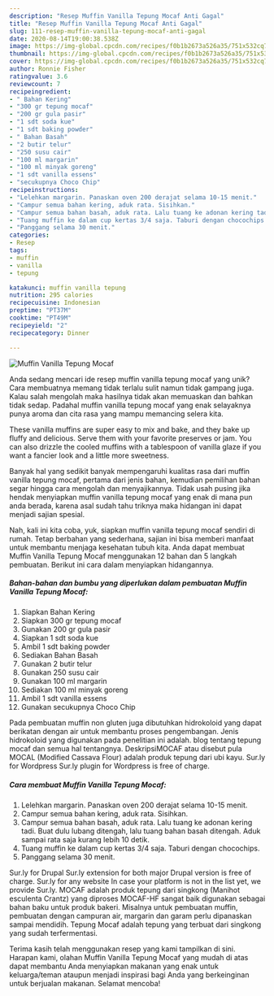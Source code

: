 ```yaml
---
description: "Resep Muffin Vanilla Tepung Mocaf Anti Gagal"
title: "Resep Muffin Vanilla Tepung Mocaf Anti Gagal"
slug: 111-resep-muffin-vanilla-tepung-mocaf-anti-gagal
date: 2020-08-14T19:00:38.538Z
image: https://img-global.cpcdn.com/recipes/f0b1b2673a526a35/751x532cq70/muffin-vanilla-tepung-mocaf-foto-resep-utama.jpg
thumbnail: https://img-global.cpcdn.com/recipes/f0b1b2673a526a35/751x532cq70/muffin-vanilla-tepung-mocaf-foto-resep-utama.jpg
cover: https://img-global.cpcdn.com/recipes/f0b1b2673a526a35/751x532cq70/muffin-vanilla-tepung-mocaf-foto-resep-utama.jpg
author: Ronnie Fisher
ratingvalue: 3.6
reviewcount: 7
recipeingredient:
- " Bahan Kering"
- "300 gr tepung mocaf"
- "200 gr gula pasir"
- "1 sdt soda kue"
- "1 sdt baking powder"
- " Bahan Basah"
- "2 butir telur"
- "250 susu cair"
- "100 ml margarin"
- "100 ml minyak goreng"
- "1 sdt vanilla essens"
- "secukupnya Choco Chip"
recipeinstructions:
- "Lelehkan margarin. Panaskan oven 200 derajat selama 10-15 menit."
- "Campur semua bahan kering, aduk rata. Sisihkan."
- "Campur semua bahan basah, aduk rata. Lalu tuang ke adonan kering tadi. Buat dulu lubang ditengah, lalu tuang bahan basah ditengah. Aduk sampai rata saja kurang lebih 10 detik."
- "Tuang muffin ke dalam cup kertas 3/4 saja. Taburi dengan chocochips."
- "Panggang selama 30 menit."
categories:
- Resep
tags:
- muffin
- vanilla
- tepung

katakunci: muffin vanilla tepung 
nutrition: 295 calories
recipecuisine: Indonesian
preptime: "PT37M"
cooktime: "PT49M"
recipeyield: "2"
recipecategory: Dinner

---
```



![Muffin Vanilla Tepung Mocaf](https://img-global.cpcdn.com/recipes/f0b1b2673a526a35/751x532cq70/muffin-vanilla-tepung-mocaf-foto-resep-utama.jpg)

Anda sedang mencari ide resep muffin vanilla tepung mocaf yang unik? Cara membuatnya memang tidak terlalu sulit namun tidak gampang juga. Kalau salah mengolah maka hasilnya tidak akan memuaskan dan bahkan tidak sedap. Padahal muffin vanilla tepung mocaf yang enak selayaknya punya aroma dan cita rasa yang mampu memancing selera kita.

These vanilla muffins are super easy to mix and bake, and they bake up fluffy and delicious. Serve them with your favorite preserves or jam. You can also drizzle the cooled muffins with a tablespoon of vanilla glaze if you want a fancier look and a little more sweetness.

Banyak hal yang sedikit banyak mempengaruhi kualitas rasa dari muffin vanilla tepung mocaf, pertama dari jenis bahan, kemudian pemilihan bahan segar hingga cara mengolah dan menyajikannya. Tidak usah pusing jika hendak menyiapkan muffin vanilla tepung mocaf yang enak di mana pun anda berada, karena asal sudah tahu triknya maka hidangan ini dapat menjadi sajian spesial.


Nah, kali ini kita coba, yuk, siapkan muffin vanilla tepung mocaf sendiri di rumah. Tetap berbahan yang sederhana, sajian ini bisa memberi manfaat untuk membantu menjaga kesehatan tubuh kita. Anda dapat membuat Muffin Vanilla Tepung Mocaf menggunakan 12 bahan dan 5 langkah pembuatan. Berikut ini cara dalam menyiapkan hidangannya.

<!--inarticleads1-->

##### Bahan-bahan dan bumbu yang diperlukan dalam pembuatan Muffin Vanilla Tepung Mocaf:

1. Siapkan  Bahan Kering
1. Siapkan 300 gr tepung mocaf
1. Gunakan 200 gr gula pasir
1. Siapkan 1 sdt soda kue
1. Ambil 1 sdt baking powder
1. Sediakan  Bahan Basah
1. Gunakan 2 butir telur
1. Gunakan 250 susu cair
1. Gunakan 100 ml margarin
1. Sediakan 100 ml minyak goreng
1. Ambil 1 sdt vanilla essens
1. Gunakan secukupnya Choco Chip


Pada pembuatan muffin non gluten juga dibutuhkan hidrokoloid yang dapat berikatan dengan air untuk membantu proses pengembangan. Jenis hidrokoloid yang digunakan pada penelitian ini adalah. blog tentang tepung mocaf dan semua hal tentangnya. DeskripsiMOCAF atau disebut pula MOCAL (Modified Cassava Flour) adalah produk tepung dari ubi kayu. Sur.ly for Wordpress Sur.ly plugin for Wordpress is free of charge. 

<!--inarticleads2-->

##### Cara membuat Muffin Vanilla Tepung Mocaf:

1. Lelehkan margarin. Panaskan oven 200 derajat selama 10-15 menit.
1. Campur semua bahan kering, aduk rata. Sisihkan.
1. Campur semua bahan basah, aduk rata. Lalu tuang ke adonan kering tadi. Buat dulu lubang ditengah, lalu tuang bahan basah ditengah. Aduk sampai rata saja kurang lebih 10 detik.
1. Tuang muffin ke dalam cup kertas 3/4 saja. Taburi dengan chocochips.
1. Panggang selama 30 menit.


Sur.ly for Drupal Sur.ly extension for both major Drupal version is free of charge. Sur.ly for any website In case your platform is not in the list yet, we provide Sur.ly. MOCAF adalah produk tepung dari singkong (Manihot esculenta Crantz) yang diproses MOCAF-HF sangat baik digunakan sebagai bahan baku untuk produk bakeri. Misalnya untuk pembuatan muffin, pembuatan dengan campuran air, margarin dan garam perlu dipanaskan sampai mendidih. Tepung Mocaf adalah tepung yang terbuat dari singkong yang sudah terfermentasi. 

Terima kasih telah menggunakan resep yang kami tampilkan di sini. Harapan kami, olahan Muffin Vanilla Tepung Mocaf yang mudah di atas dapat membantu Anda menyiapkan makanan yang enak untuk keluarga/teman ataupun menjadi inspirasi bagi Anda yang berkeinginan untuk berjualan makanan. Selamat mencoba!

